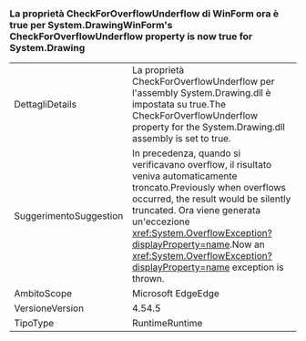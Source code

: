 ### <a name="winforms-checkforoverflowunderflow-property-is-now-true-for-systemdrawing"></a><span data-ttu-id="24094-101">La proprietà CheckForOverflowUnderflow di WinForm ora è true per System.Drawing</span><span class="sxs-lookup"><span data-stu-id="24094-101">WinForm's CheckForOverflowUnderflow property is now true for System.Drawing</span></span>

|   |   |
|---|---|
|<span data-ttu-id="24094-102">Dettagli</span><span class="sxs-lookup"><span data-stu-id="24094-102">Details</span></span>|<span data-ttu-id="24094-103">La proprietà CheckForOverflowUnderflow per l'assembly System.Drawing.dll è impostata su true.</span><span class="sxs-lookup"><span data-stu-id="24094-103">The CheckForOverflowUnderflow property for the System.Drawing.dll assembly is set to true.</span></span>|
|<span data-ttu-id="24094-104">Suggerimento</span><span class="sxs-lookup"><span data-stu-id="24094-104">Suggestion</span></span>|<span data-ttu-id="24094-105">In precedenza, quando si verificavano overflow, il risultato veniva automaticamente troncato.</span><span class="sxs-lookup"><span data-stu-id="24094-105">Previously when overflows occurred, the result would be silently truncated.</span></span> <span data-ttu-id="24094-106">Ora viene generata un'eccezione <xref:System.OverflowException?displayProperty=name>.</span><span class="sxs-lookup"><span data-stu-id="24094-106">Now an <xref:System.OverflowException?displayProperty=name> exception is thrown.</span></span>|
|<span data-ttu-id="24094-107">Ambito</span><span class="sxs-lookup"><span data-stu-id="24094-107">Scope</span></span>|<span data-ttu-id="24094-108">Microsoft Edge</span><span class="sxs-lookup"><span data-stu-id="24094-108">Edge</span></span>|
|<span data-ttu-id="24094-109">Versione</span><span class="sxs-lookup"><span data-stu-id="24094-109">Version</span></span>|<span data-ttu-id="24094-110">4.5</span><span class="sxs-lookup"><span data-stu-id="24094-110">4.5</span></span>|
|<span data-ttu-id="24094-111">Tipo</span><span class="sxs-lookup"><span data-stu-id="24094-111">Type</span></span>|<span data-ttu-id="24094-112">Runtime</span><span class="sxs-lookup"><span data-stu-id="24094-112">Runtime</span></span>|

